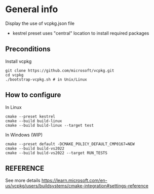 # General info

Display the use of vcpkg.json file

- kestrel preset uses "central" location to install required packages

## Preconditions

Install vcpkg

    git clone https://github.com/microsoft/vcpkg.git
    cd vcpkg
    ./bootstrap-vcpkg.sh # in Unix/Linux

## How to configure

In Linux

    cmake --preset kestrel
    cmake --build build-linux
    cmake --build build-linux --target test

In Windows (WIP)

    cmake --preset default -DCMAKE_POLICY_DEFAULT_CMP0167=NEW
    cmake --build build-vs2022
    cmake --build build-vs2022 --target RUN_TESTS

## REFERENCE

See more details
https://learn.microsoft.com/en-us/vcpkg/users/buildsystems/cmake-integration#settings-reference


